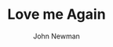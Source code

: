 ---
layout: post
title: Love me Again
author: John Newman
language: "Français"
image:
  artist: john-newman.png
---